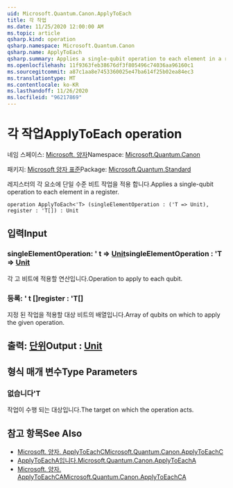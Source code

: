 ```yaml
---
uid: Microsoft.Quantum.Canon.ApplyToEach
title: 각 작업
ms.date: 11/25/2020 12:00:00 AM
ms.topic: article
qsharp.kind: operation
qsharp.namespace: Microsoft.Quantum.Canon
qsharp.name: ApplyToEach
qsharp.summary: Applies a single-qubit operation to each element in a register.
ms.openlocfilehash: 11f9363feb38676df3f805496c74036aa96160c1
ms.sourcegitcommit: a87c1aa8e7453360025e47ba614f25b02ea84ec3
ms.translationtype: MT
ms.contentlocale: ko-KR
ms.lasthandoff: 11/26/2020
ms.locfileid: "96217869"
---
```

# <a name="applytoeach-operation"></a><span data-ttu-id="4d3da-102">각 작업</span><span class="sxs-lookup"><span data-stu-id="4d3da-102">ApplyToEach operation</span></span>

<span data-ttu-id="4d3da-103">네임 스페이스: [Microsoft. 양자](xref:Microsoft.Quantum.Canon)</span><span class="sxs-lookup"><span data-stu-id="4d3da-103">Namespace: [Microsoft.Quantum.Canon](xref:Microsoft.Quantum.Canon)</span></span>

<span data-ttu-id="4d3da-104">패키지: [Microsoft 양자 표준](https://nuget.org/packages/Microsoft.Quantum.Standard)</span><span class="sxs-lookup"><span data-stu-id="4d3da-104">Package: [Microsoft.Quantum.Standard](https://nuget.org/packages/Microsoft.Quantum.Standard)</span></span>


<span data-ttu-id="4d3da-105">레지스터의 각 요소에 단일 수준 비트 작업을 적용 합니다.</span><span class="sxs-lookup"><span data-stu-id="4d3da-105">Applies a single-qubit operation to each element in a register.</span></span>

```qsharp
operation ApplyToEach<'T> (singleElementOperation : ('T => Unit), register : 'T[]) : Unit
```


## <a name="input"></a><span data-ttu-id="4d3da-106">입력</span><span class="sxs-lookup"><span data-stu-id="4d3da-106">Input</span></span>

### <a name="singleelementoperation--t--unit"></a><span data-ttu-id="4d3da-107">singleElementOperation: ' t => [Unit](xref:microsoft.quantum.lang-ref.unit)</span><span class="sxs-lookup"><span data-stu-id="4d3da-107">singleElementOperation : 'T => [Unit](xref:microsoft.quantum.lang-ref.unit)</span></span> 

<span data-ttu-id="4d3da-108">각 고 비트에 적용할 연산입니다.</span><span class="sxs-lookup"><span data-stu-id="4d3da-108">Operation to apply to each qubit.</span></span>


### <a name="register--t"></a><span data-ttu-id="4d3da-109">등록: ' t []</span><span class="sxs-lookup"><span data-stu-id="4d3da-109">register : 'T[]</span></span>

<span data-ttu-id="4d3da-110">지정 된 작업을 적용할 대상 비트의 배열입니다.</span><span class="sxs-lookup"><span data-stu-id="4d3da-110">Array of qubits on which to apply the given operation.</span></span>



## <a name="output--unit"></a><span data-ttu-id="4d3da-111">출력: [단위](xref:microsoft.quantum.lang-ref.unit)</span><span class="sxs-lookup"><span data-stu-id="4d3da-111">Output : [Unit](xref:microsoft.quantum.lang-ref.unit)</span></span>



## <a name="type-parameters"></a><span data-ttu-id="4d3da-112">형식 매개 변수</span><span class="sxs-lookup"><span data-stu-id="4d3da-112">Type Parameters</span></span>

### <a name="t"></a><span data-ttu-id="4d3da-113">없습니다</span><span class="sxs-lookup"><span data-stu-id="4d3da-113">'T</span></span>

<span data-ttu-id="4d3da-114">작업이 수행 되는 대상입니다.</span><span class="sxs-lookup"><span data-stu-id="4d3da-114">The target on which the operation acts.</span></span>

## <a name="see-also"></a><span data-ttu-id="4d3da-115">참고 항목</span><span class="sxs-lookup"><span data-stu-id="4d3da-115">See Also</span></span>

- [<span data-ttu-id="4d3da-116">Microsoft. 양자. ApplyToEachC</span><span class="sxs-lookup"><span data-stu-id="4d3da-116">Microsoft.Quantum.Canon.ApplyToEachC</span></span>](xref:Microsoft.Quantum.Canon.ApplyToEachC)
- [<span data-ttu-id="4d3da-117">ApplyToEachA입니다.</span><span class="sxs-lookup"><span data-stu-id="4d3da-117">Microsoft.Quantum.Canon.ApplyToEachA</span></span>](xref:Microsoft.Quantum.Canon.ApplyToEachA)
- [<span data-ttu-id="4d3da-118">Microsoft. 양자. ApplyToEachCA</span><span class="sxs-lookup"><span data-stu-id="4d3da-118">Microsoft.Quantum.Canon.ApplyToEachCA</span></span>](xref:Microsoft.Quantum.Canon.ApplyToEachCA)